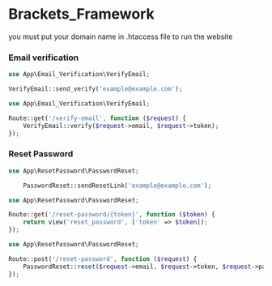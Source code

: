 # Brackets_Framework

you must put your domain name in .htaccess file to run the website

### Email verification
```php
use App\Email_Verification\VerifyEmail;

VerifyEmail::send_verify('example@example.com');
```
```php
use App\Email_Verification\VerifyEmail;

Route::get('/verify-email', function ($request) {
	VerifyEmail::verify($request->email, $request->token);
});
```

### Reset Password
```php
use App\ResetPassword\PasswordReset;

    PasswordReset::sendResetLink('example@example.com');
```
```php
use App\ResetPassword\PasswordReset;

Route::get('/reset-password/{token}', function ($token) {
    return view('reset_password', ['token' => $token]);
});
```
```php
use App\ResetPassword\PasswordReset;

Route::post('/reset-password', function ($request) {
    PasswordReset::reset($request->email, $request->token, $request->password, $request->confirm_password);
});
```
